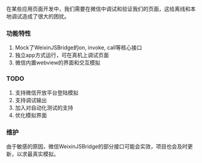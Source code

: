 
在某些应用页面开发中，我们需要在微信中调试和验证我们的页面，这给离线和本地调试造成了很大的困扰。

### 功能特性

1. Mock了WeixinJSBridge的on, invoke, call等核心接口
2. 独立app方式运行，可在真机上调试页面
3. 微信内置webview的界面和交互模拟

### TODO

1. 支持微信开放平台登陆模拟
2. 支持调试输出
3. 加入对自动化测试的支持
4. 优化模拟界面

### 维护

由于敏感的原因，微信WeixinJSBridge的部分接口可能会实效，项目也会及时更新，以求最真实模拟。
